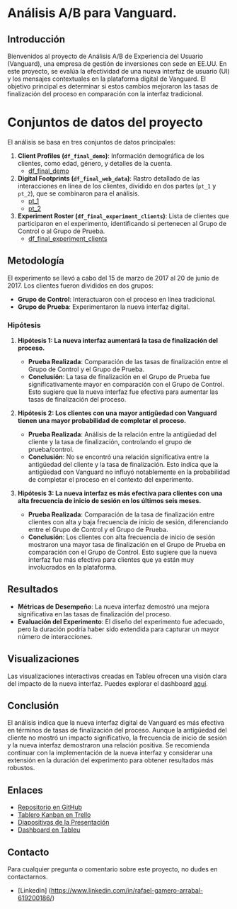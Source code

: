 # Análisis A/B para Vanguard.

## Introducción

Bienvenidos al proyecto de Análisis A/B de Experiencia del Usuario (Vanguard), una empresa de gestión de inversiones con sede en EE.UU. En este proyecto, se evalúa la efectividad de una nueva interfaz de usuario (UI) y los mensajes contextuales en la plataforma digital de Vanguard. El objetivo principal es determinar si estos cambios mejoraron las tasas de finalización del proceso en comparación con la interfaz tradicional.

# Conjuntos de datos del proyecto

El análisis se basa en tres conjuntos de datos principales:

1. **Client Profiles (`df_final_demo`)**: Información demográfica de los clientes, como edad, género, y detalles de la cuenta.
   - [df_final_demo](https://github.com/data-bootcamp-v4/lessons/blob/main/5_6_eda_inf_stats_tableau/project/files_for_project/df_final_demo.txt)
2. **Digital Footprints (`df_final_web_data`)**: Rastro detallado de las interacciones en línea de los clientes, dividido en dos partes (`pt_1` y `pt_2`), que se combinaron para el análisis.
   - [pt_1](https://github.com/data-bootcamp-v4/lessons/blob/main/5_6_eda_inf_stats_tableau/project/files_for_project/df_final_web_data_pt_1.txt)
   - [pt_2](https://github.com/data-bootcamp-v4/lessons/blob/main/5_6_eda_inf_stats_tableau/project/files_for_project/df_final_web_data_pt_2.txt)
3. **Experiment Roster (`df_final_experiment_clients`)**: Lista de clientes que participaron en el experimento, identificando si pertenecen al Grupo de Control o al Grupo de Prueba.
   - [df_final_experiment_clients](https://github.com/data-bootcamp-v4/lessons/blob/main/5_6_eda_inf_stats_tableau/project/files_for_project/df_final_experiment_clients.txt)

## Metodología

El experimento se llevó a cabo del 15 de marzo de 2017 al 20 de junio de 2017. Los clientes fueron divididos en dos grupos:

- **Grupo de Control**: Interactuaron con el proceso en línea tradicional.
- **Grupo de Prueba**: Experimentaron la nueva interfaz digital.

### Hipótesis

1. **Hipótesis 1: La nueva interfaz aumentará la tasa de finalización del proceso.**
   - **Prueba Realizada**: Comparación de las tasas de finalización entre el Grupo de Control y el Grupo de Prueba.
   - **Conclusión**: La tasa de finalización en el Grupo de Prueba fue significativamente mayor en comparación con el Grupo de Control. Esto sugiere que la nueva interfaz fue efectiva para aumentar las tasas de finalización del proceso.

2. **Hipótesis 2: Los clientes con una mayor antigüedad con Vanguard tienen una mayor probabilidad de completar el proceso.**
   - **Prueba Realizada**: Análisis de la relación entre la antigüedad del cliente y la tasa de finalización, controlando el grupo de prueba/control.
   - **Conclusión**: No se encontró una relación significativa entre la antigüedad del cliente y la tasa de finalización. Esto indica que la antigüedad con Vanguard no influyó notablemente en la probabilidad de completar el proceso en el contexto del experimento.

3. **Hipótesis 3: La nueva interfaz es más efectiva para clientes con una alta frecuencia de inicio de sesión en los últimos seis meses.**
   - **Prueba Realizada**: Comparación de la tasa de finalización entre clientes con alta y baja frecuencia de inicio de sesión, diferenciando entre el Grupo de Control y el Grupo de Prueba.
   - **Conclusión**: Los clientes con alta frecuencia de inicio de sesión mostraron una mayor tasa de finalización en el Grupo de Prueba en comparación con el Grupo de Control. Esto sugiere que la nueva interfaz fue más efectiva para clientes que ya están muy involucrados en la plataforma.

## Resultados

- **Métricas de Desempeño**: La nueva interfaz demostró una mejora significativa en las tasas de finalización del proceso.
- **Evaluación del Experimento**: El diseño del experimento fue adecuado, pero la duración podría haber sido extendida para capturar un mayor número de interacciones.

## Visualizaciones

Las visualizaciones interactivas creadas en Tableu ofrecen una visión clara del impacto de la nueva interfaz. Puedes explorar el dashboard [aquí](https://public.tableau.com/app/profile/rafael.gamero.arrabal/viz/DasboardABVanguar/Dashboard1?publish=yes).

## Conclusión

El análisis indica que la nueva interfaz digital de Vanguard es más efectiva en términos de tasas de finalización del proceso. Aunque la antigüedad del cliente no mostró un impacto significativo, la frecuencia de inicio de sesión y la nueva interfaz demostraron una relación positiva. Se recomienda continuar con la implementación de la nueva interfaz y considerar una extensión en la duración del experimento para obtener resultados más robustos.

## Enlaces

- [Repositorio en GitHub](https://github.com/Rafa-Gamero/vanguard-ab-test)
- [Tablero Kanban en Trello](https://trello.com/b/DZwyxiRR/proyecto-2)
- [Diapositivas de la Presentación](https://docs.google.com/presentation/d/14_VSmUI-jnBwQWAVEkyppwFnhZsuXOs0I3DVEJgN3Fs/edit#slide=id.g307e4d75c01_0_28)
- [Dashboard en Tableu](https://public.tableau.com/app/profile/rafael.gamero.arrabal/viz/DasboardABVanguar/Dashboard1?publish=yes)

## Contacto

Para cualquier pregunta o comentario sobre este proyecto, no dudes en contactarnos.
- [Linkedin] (https://www.linkedin.com/in/rafael-gamero-arrabal-619200186/)
